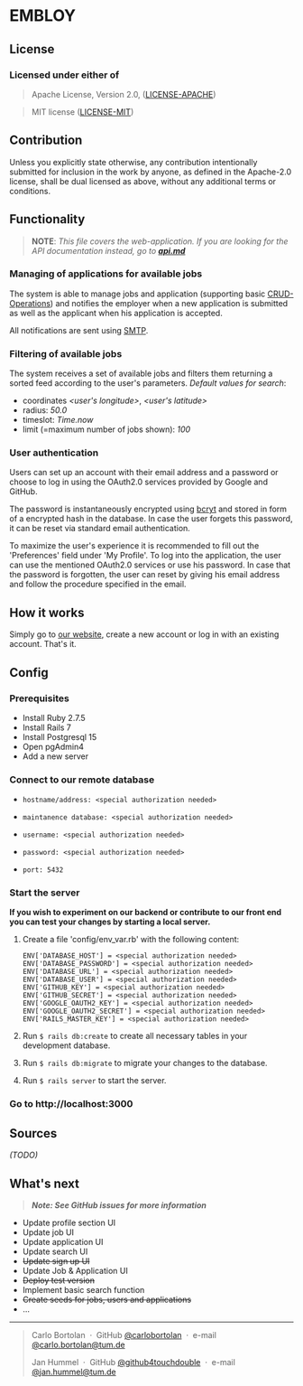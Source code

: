 <h1>EMBLOY</h1>

## License

### Licensed under either of

> Apache License, Version 2.0, ([LICENSE-APACHE](http://www.apache.org/licenses/LICENSE-2.0))

> MIT license ([LICENSE-MIT](http://opensource.org/licenses/MIT))

## Contribution

Unless you explicitly state otherwise, any contribution intentionally submitted for inclusion in the work by anyone, as
defined in the Apache-2.0 license, shall be dual licensed as above, without any additional terms or conditions.

## Functionality

> __NOTE__: _This file covers the web-application. If you are looking for the API documentation instead, go to_
___[api.md](app/controllers/api/v0/api.md)___

### Managing of applications for available jobs

The system is able to manage jobs and application (supporting
basic [CRUD-Operations](https://www.javatpoint.com/crud-operations-in-sql)) and notifies the employer when a new
application is submitted as well as the applicant when his application is accepted.

All notifications are sent using [SMTP](https://en.wikipedia.org/wiki/Simple_Mail_Transfer_Protocol).

### Filtering of available jobs

The system receives a set of available jobs and filters them returning a sorted feed according to the user's parameters.
_Default values for search_:

- coordinates *<user's longitude>*, *<user's latitude>*
- radius: *50.0*
- timeslot: *Time.now*
- limit (=maximum number of jobs shown): *100*

### User authentication

Users can set up an account with their email address and a password or choose to log in using the OAuth2.0 services
provided by Google and GitHub.

The password is instantaneously encrypted using  [bcryt](https://en.wikipedia.org/wiki/Bcrypt) and stored in form of a
encrypted hash in the database. In case the user forgets this password, it can be reset via standard email
authentication.

To maximize the user's experience it is recommended to fill out the 'Preferences' field under 'My Profile'.
To log into the application, the user can use the mentioned OAuth2.0 services or use his password. In case that the
password is forgotten, the user can reset by giving his email address and follow the procedure specified in the email.

## How it works

Simply go to [our website](http://embloy.com/), create a new account or log in with an existing account. That's it.

## Config

### Prerequisites

- Install Ruby 2.7.5
- Install Rails 7
- Install Postgresql 15
- Open pgAdmin4
- Add a new server

### Connect to our remote database

-     hostname/address: <special authorization needed>
-     maintanence database: <special authorization needed>
-     username: <special authorization needed>
-     password: <special authorization needed>
-     port: 5432

### Start the server

**If you wish to experiment on our backend or contribute to our front end you can test your changes by starting a local
server.**

1. Create a file 'config/env_var.rb' with the following content:

   ```
   ENV['DATABASE_HOST'] = <special authorization needed>
   ENV['DATABASE_PASSWORD'] = <special authorization needed>
   ENV['DATABASE_URL'] = <special authorization needed>
   ENV['DATABASE_USER'] = <special authorization needed>
   ENV['GITHUB_KEY'] = <special authorization needed>
   ENV['GITHUB_SECRET'] = <special authorization needed>
   ENV['GOOGLE_OAUTH2_KEY'] = <special authorization needed>
   ENV['GOOGLE_OAUTH2_SECRET'] = <special authorization needed>
   ENV['RAILS_MASTER_KEY'] = <special authorization needed>
    ```

1. Run `$ rails db:create` to create all necessary tables in your development database.
2. Run `$ rails db:migrate` to migrate your changes to the database.
5. Run `$ rails server` to start the server.

### Go to http://localhost:3000

## Sources

*(TODO)*

## What's next

> ___Note: See GitHub issues for more information___

- Update profile section UI
- Update job UI
- Update application UI
- Update search UI
- ~~Update sign up UI~~
- Update Job & Application UI
- ~~Deploy test version~~
- Implement basic search function
- ~~Create seeds for jobs, users and applications~~
- ...

---
> Carlo Bortolan &nbsp;&middot;&nbsp;
> GitHub [@carlobortolan](https://github.com/carlobortolan) &nbsp;&middot;&nbsp;
> e-mail [@carlo.bortolan@tum.de](carlo.bortolan@tum.de)
>
> Jan Hummel &nbsp;&middot;&nbsp;
> GitHub [@github4touchdouble](https://github.com/github4touchdouble) &nbsp;&middot;&nbsp;
> e-mail [@jan.hummel@tum.de](jan.hummel@tum.de)